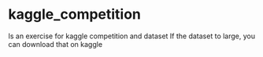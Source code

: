 # kaggle_competition
Is an exercise for kaggle competition and dataset
If the dataset to large, you can download that on kaggle
